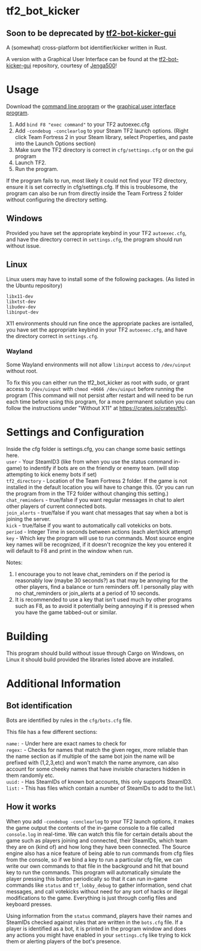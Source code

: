 # tf2_bot_kicker

## Soon to be deprecated by [tf2-bot-kicker-gui](https://github.com/Googe14/tf2-bot-kicker-gui)

A (somewhat) cross-platform bot identifier/kicker written in Rust.

A version with a Graphical User Interface can be found at the [tf2-bot-kicker-gui](https://github.com/Jenga500/tf2-bot-kicker-gui) repository, courtesy of [Jenga500](https://github.com/Jenga500)!


# Usage

Download the [command line program](https://github.com/Googe14/tf2_bot_kicker/releases) or the [graphical user interface program](https://github.com/Jenga500/tf2-bot-kicker-gui/releases).

1. Add `bind F8 "exec command"` to your TF2 autoexec.cfg
2. Add `-condebug -conclearlog` to your Steam TF2 launch options. (Right click Team Fortress 2 in your Steam library, select Properties, and paste into the Launch Options section)
3. Make sure the TF2 directory is correct in `cfg/settings.cfg` or on the gui program
4. Launch TF2.
5. Run the program.

If the program fails to run, most likely it could not find your TF2 directory, ensure it is set correctly in cfg/settings.cfg. If this is troublesome, the program can also be run from directly inside the Team Fortress 2 folder without configuring the directory setting.

## Windows

Provided you have set the appropriate keybind in your TF2 `autoexec.cfg`, and have the directory correct in `settings.cfg`, the program should run without issue.

## Linux

Linux users may have to install some of the following packages. (As listed in the Ubuntu repository)

`libx11-dev`\
`libxtst-dev`\
`libudev-dev`\
`libinput-dev`

X11 environments should run fine once the appropriate packes are isntalled, you have set the appropriate keybind in your TF2 `autoexec.cfg`, and have the directory correct in `settings.cfg`.

### Wayland

Some Wayland environments will not allow `libinput` access to `/dev/uinput` without root.

To fix this you can either run the tf2_bot_kicker as root with sudo, or grant access to `/dev/uinput` with `chmod +0666 /dev/uinput` before running the program (This command will not persist after restart and will need to be run each time before using this program, for a more permanent solution you can follow the instructions under "Without X11" at https://crates.io/crates/tfc).


# Settings and Configuration

Inside the cfg folder is settings.cfg, you can change some basic settings here.\
`user` - Your SteamID3 (like from when you use the status command in-game) to indentify if bots are on the friendly or enemy team. (will stop attempting to kick enemy bots if set)\
`tf2_directory` - Location of the Team Fortress 2 folder. If the game is not installed in the default location you will have to change this. (Or you can run the program from in the TF2 folder without changing this setting.)\
`chat_reminders` - true/false if you want regular messages in chat to alert other players of current connected bots.\
`join_alerts` - true/false if you want chat messages that say when a bot is joining the server.\
`kick` - true/false if you want to automatically call votekicks on bots.\
`period` - Integer Time in seconds between actions (each alert/kick attempt)\
`key` - Which key the program will use to run commands. Most source engine key names will be recognized, if it doesn't recognize the key you entered it will default to F8 and print in the window when run.

Notes:
1. I encourage you to not leave chat_reminders on if the period is reasonably low (maybe 30 seconds?) as that may be annoying for the other players, find a balance or turn reminders off. I personally play with no chat_reminders or join_alerts at a period of 10 seconds.
2. It is recommended to use a key that isn't used much by other programs such as F8, as to avoid it potentially being annoying if it is pressed when you have the game tabbed-out or similar. 

# Building
This program should build without issue through Cargo on Windows, on Linux it should build provided the libraries listed above are installed.


# Additional Information

## Bot identification

Bots are identified by rules in the `cfg/bots.cfg` file.

This file has a few different sections:

`name:` - Under here are exact names to check for\
`regex:` - Checks for names that match the given regex, more reliable than the name section as if multiple of the same bot join the name will be prefixed with (1,2,3,etc) and won't match the name anymore, can also account for some cheeky names that have invisible characters hidden in them randomly etc.\
`uuid:` - Has SteamIDs of known bot accounts, this only supports SteamID3.\
`list:` - This has files which contain a number of SteamIDs to add to the list.\


## How it works
  
When you add `-condebug -conclearlog` to your TF2 launch options, it makes the game output the contents of the in-game console to a file called `console.log` in real-time. We can watch this file for certain details about the game such as players joining and connected, their SteamIDs, which team they are on (kind of) and how long they have been connected. The Source engine also has a nice feature of being able to run commands from cfg files from the console, so if we bind a key to run a particular cfg file, we can write our own commands to that file in the background and hit that bound key to run the commands. This program will automatically simulate the player pressing this button periodically so that it can run in-game commands like `status` and `tf_lobby_debug` to gather information, send chat messages, and call votekicks without need for any sort of hacks or illegal modifications to the game. Everything is just through config files and keyboard presses.

Using information from the `status` command, players have their names and SteamIDs checked against rules that are written in the `bots.cfg` file. If a player is identified as a bot, it is printed in the program window and does any actions you might have enabled in your `settings.cfg` like trying to kick them or alerting players of the bot's presence.
